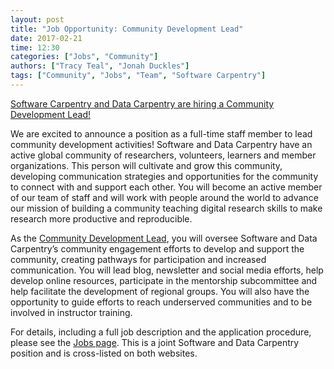 ```yaml
---
layout: post
title: "Job Opportunity: Community Development Lead"
date: 2017-02-21
time: 12:30
categories: ["Jobs", "Community"]
authors: ["Tracy Teal", "Jonah Duckles"]
tags: ["Community", "Jobs", "Team", "Software Carpentry"]
---
```


[Software Carpentry and Data Carpentry are hiring a Community Development Lead!](http://www.software-carpentry.org/jobs/)

We are excited to announce a position as a full-time staff member to lead community development activities! Software and Data Carpentry have an active global community of researchers, volunteers, learners and member organizations. This person will cultivate and grow this community, developing communication strategies and opportunities for the community to connect with and support each other. You will become an active member of our team of staff and will work with people around the world to advance our mission of building a community teaching digital research skills to make research more productive and reproducible.

As the [Community Development Lead](http://www.software-carpentry.org/jobs), you will oversee Software and Data Carpentry’s community engagement efforts to develop and support the community, creating pathways for participation and increased communication. You will lead blog, newsletter and social media efforts, help develop online resources, participate in the mentorship subcommittee and help facilitate the development of regional groups. You will also have the opportunity to guide efforts to reach underserved communities and to be involved in instructor training.

For details,
including a full job description and the application procedure,
please see the [Jobs page](http://www.software-carpentry.org/jobs/). This is a joint Software and Data Carpentry position and is cross-listed on both websites.
